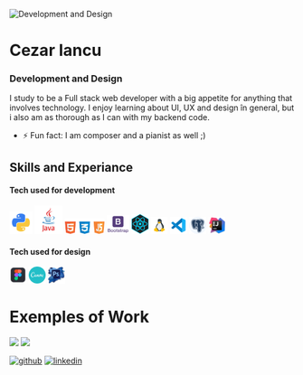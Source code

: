 ![Development and Design](https://github.com/Cezar04/Cezar04/blob/master/Blue%20and%20White%20Architect%20LinkedIn%20Banner.gif)

# Cezar Iancu
### Development and Design


I study to be a Full stack web developer with a big appetite for anything that involves technology. I enjoy learning about UI, UX and design în general, but i also am as thorough as I can with my backend code.

- ⚡ Fun fact: I am composer and a pianist as well ;) 

## Skills and Experiance
#### Tech used for development

<img src="https://github.com/Cezar04/Cezar04/blob/master/kisspng-angle-text-symbol-brand-other-python-5ab0c09b9ea1a7.3286927515215330836498.png" width='40' /> <img src="https://github.com/Cezar04/Cezar04/blob/master/kisspng-java-runtime-environment-computer-icons-java-platf-java-5ade3063f31610.0948145615245108199957.png" width='50' /> <img src="https://github.com/Cezar04/Cezar04/blob/master/PikPng.com_javascript-logo-png_1506141.png" width='70' /> <img src="https://github.com/Cezar04/Cezar04/blob/master/PikPng.com_bootstrap-logo-png_2172365.png" width='40' /> 
<img src="https://github.com/Cezar04/Cezar04/blob/master/kisspng-react-javascript-responsive-web-design-github-angu-github-5accac250cda95.4452823815233628530527.png" width='30' />
<img src="https://github.com/Cezar04/Cezar04/blob/master/icons8-linux-48.png" width='30'/>
<img src="https://github.com/Cezar04/Cezar04/blob/master/icons8-visual-studio-code-2019-48.png" width='30'/>
<img src='https://github.com/Cezar04/Cezar04/blob/master/kisspng-postgresql-relational-database-management-system-m-5b2627cf3bd403.5133174715292272152451.png' width='30'/>
<img src='https://github.com/Cezar04/Cezar04/blob/master/kisspng-intellij-idea-integrated-development-environment-c-java-plum-5ad4c79b02dad6.2641825315238941710117.png' width='30'/>



#### Tech used for design
<img src="https://github.com/Cezar04/Cezar04/blob/master/kisspng-figma-user-interface-design-designer-logo-apps-design-5ae2b107816577.63914842152480589553.png" width='30' />  <img src="https://github.com/Cezar04/Cezar04/blob/master/5842a622a6515b1e0ad75af9.png" width='30' />  <img src="https://github.com/Cezar04/Cezar04/blob/master/5a219145388087.5866319615121493172314.png" width='30' />


# Exemples of Work

<img src='https://github.com/Cezar04/ReactTestHotelWebsite/blob/main/Design%20f%C4%83r%C4%83%20titlu%20(3).gif' width='250' /> <img src='https://github.com/Cezar04/Cezar04/blob/master/Design%20f%C4%83r%C4%83%20titlu%20(2).gif' width='250' />










[<img src='https://cdn.jsdelivr.net/npm/simple-icons@3.0.1/icons/github.svg' alt='github' height='40' >](https://github.com/Cezar04)  [<img src='https://cdn.jsdelivr.net/npm/simple-icons@3.0.1/icons/linkedin.svg' alt='linkedin' height='40'>](https://www.linkedin.com/in/iancu-cezar-972bba206/)  






